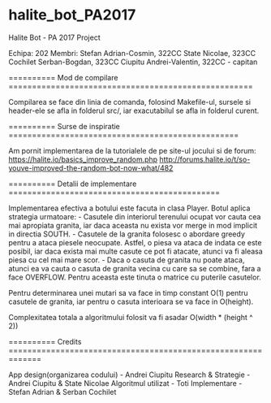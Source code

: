 # halite_bot_PA2017
Halite Bot - PA 2017 Project

Echipa: 202
Membri: Stefan Adrian-Cosmin, 322CC
        State Nicolae, 323CC
        Cochilet Serban-Bogdan, 323CC
        Ciupitu Andrei-Valentin, 322CC - capitan

========== Mod de compilare ====================================================

Compilarea se face din linia de comanda, folosind Makefile-ul, sursele si
header-ele se afla in folderul src/, iar exacutabilul se afla in folderul curent.

========== Surse de inspiratie =================================================

Am pornit implementarea de la tutorialele de pe site-ul jocului si de forum:
https://halite.io/basics_improve_random.php
http://forums.halite.io/t/so-youve-improved-the-random-bot-now-what/482

========== Detalii de implementare =============================================

Implementarea efectiva a botului este facuta in clasa Player. Botul aplica
strategia urmatoare:
    - Casutele din interiorul terenului ocupat vor cauta cea mai apropiata
    granita, iar daca aceasta nu exista vor merge in mod implicit in directia
    SOUTH.
    - Casutele de la granita folosesc o abordare greedy pentru a ataca piesele
    neocupate. Astfel, o piesa va ataca de indata ce este posibil, iar daca
    exista mai multe casute ce pot fi atacate, atunci va fi aleasa piesa cu cel
    mai mare scor.
    - Daca o casuta de granita nu poate ataca, atunci ea va cauta o casuta de
    granita vecina cu care sa se combine, fara a face OVERFLOW. Pentru aceasta
    este tinuta o matrice cu puterile casutelor.

Pentru determinarea unei mutari sa va face in timp constant O(1) pentru casutele
de granita, iar pentru o casuta interioara se va face in O(height).

Complexitatea totala a algoritmului folosit va fi asadar O(width * (height ^ 2))

========== Credits =============================================================

App design(organizarea codului) - Andrei Ciupitu
Research & Strategie - Andrei Ciupitu & State Nicolae
Algoritmul utilizat - Toti
Implementare - Stefan Adrian & Serban Cochilet

